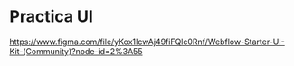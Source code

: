 # Practica UI

https://www.figma.com/file/yKox1IcwAj49fiFQlc0Rnf/Webflow-Starter-UI-Kit-(Community)?node-id=2%3A55